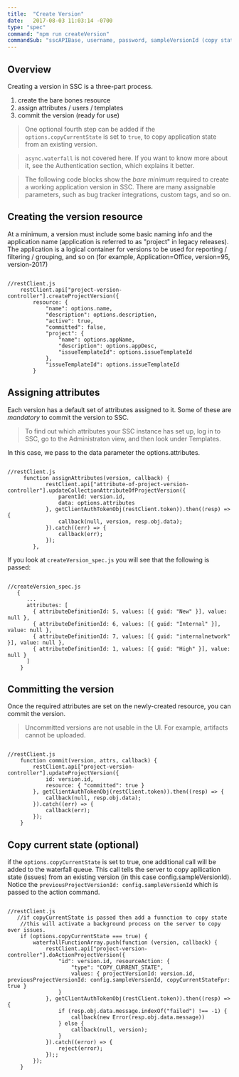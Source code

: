 ```yaml
---
title:  "Create Version"
date:   2017-08-03 11:03:14 -0700
type: "spec"
command: "npm run createVersion"
commandSub: "sscAPIBase, username, password, sampleVersionId (copy state)"
---
```

## Overview
Creating a version in SSC is a three-part process.
1. create the bare bones resource
2. assign attributes / users / templates
3. commit the version (ready for use)

> One optional fourth step can be added if the ```options.copyCurrentState``` is set to ```true```, to copy application state from an existing version.

> ``async.waterfall`` is not covered here. If you want to know more about it, see the Authentication section, which explains it better.

> The following code blocks show the *bare minimum* required to create a working application version in SSC. There are many assignable parameters, such as bug tracker integrations, custom tags, and so on.

## Creating the version resource
At a minimum, a version must include some basic naming info and the application name (application is referred to as "project" in legacy releases). The application is a logical container for versions to be used for reporting / filtering / grouping, and so on (for example, Application=Office, version=95, version-2017)

<pre><code class="javascript">
//restClient.js
    restClient.api["project-version-controller"].createProjectVersion({
        resource: {
            "name": options.name,
            "description": options.description,
            "active": true,
            "committed": false,
            "project": {
                "name": options.appName,
                "description": options.appDesc,
                "issueTemplateId": options.issueTemplateId
            },
            "issueTemplateId": options.issueTemplateId
        }
</code></pre>

## Assigning attributes
Each version has a default set of attributes assigned to it. Some of these are *mandatory* to commit the version to SSC.
> To find out which attributes your SSC instance has set up, log in to SSC, go to the Administraton view, and then look under Templates.

In this case, we pass to the data parameter the options.attributes.
<pre><code class="javascript">
//restClient.js
     function assignAttributes(version, callback) {
            restClient.api["attribute-of-project-version-controller"].updateCollectionAttributeOfProjectVersion({
                parentId: version.id,
                data: options.attributes
            }, getClientAuthTokenObj(restClient.token)).then((resp) => {
                callback(null, version, resp.obj.data);
            }).catch((err) => {
                callback(err);
            });
        },
</code></pre>
If you look at ```createVersion_spec.js``` you will see that the following is passed:

<pre><code class="javascript">
//createVersion_spec.js
   {
      ...
      attributes: [
        { attributeDefinitionId: 5, values: [{ guid: "New" }], value: null },
        { attributeDefinitionId: 6, values: [{ guid: "Internal" }], value: null },
        { attributeDefinitionId: 7, values: [{ guid: "internalnetwork" }], value: null },
        { attributeDefinitionId: 1, values: [{ guid: "High" }], value: null }
      ]
    }
</code></pre>


## Committing the version
Once the required attributes are set on the newly-created resource, you can commit the version.
> Uncommitted versions are not usable in the UI. For example, artifacts cannot be uploaded.

<pre><code class="javascript">
//restClient.js
    function commit(version, attrs, callback) {
        restClient.api["project-version-controller"].updateProjectVersion({
            id: version.id,
            resource: { "committed": true }
        }, getClientAuthTokenObj(restClient.token)).then((resp) => {
            callback(null, resp.obj.data);
        }).catch((err) => {
            callback(err);
        });
    }
</code></pre>



## Copy current state (optional)
if the ```options.copyCurrentState``` is set to true, one additional call will be added to the waterfall queue.
This call tells the server to copy apllication state (issues) from an existing version (in this case config.sampleVersionId).
Notice the ```previousProjectVersionId: config.sampleVersionId``` which is passed to the action command.

<pre><code class="javascript">
//restClient.js
   //if copyCurrentState is passed then add a funnction to copy state
    //this will activate a background process on the server to copy over issues.
    if (options.copyCurrentState === true) {
        waterfallFunctionArray.push(function (version, callback) {
            restClient.api["project-version-controller"].doActionProjectVersion({
                "id": version.id, resourceAction: {
                    "type": "COPY_CURRENT_STATE",
                    values: { projectVersionId: version.id, previousProjectVersionId: config.sampleVersionId, copyCurrentStateFpr: true }
                }
            }, getClientAuthTokenObj(restClient.token)).then((resp) => {
                if (resp.obj.data.message.indexOf("failed") !== -1) {
                    callback(new Error(resp.obj.data.message))
                } else {
                    callback(null, version);
                }
            }).catch((error) => {
                reject(error);
            });;
        });
    }
</code></pre>
